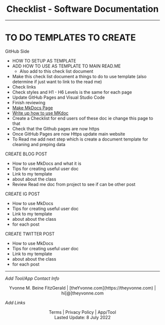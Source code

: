 <h1 align="center">Checklist - Software Documentation </h1>

---
# TO DO TEMPLATES TO CREATE

GitHub Side  
- HOW TO SETUP AS TEMPLATE    
- ADD HOW TO USE AS TEMPLATE TO MAIN READ.ME  
  - Also add to this check list document
- Make this check list document a things to do to use template (also determine if just want to link to the read me)
- Check links
- Check styles and H1 - H6 Levels is the same for each page
- Update GitHub Pages and Visual Studio Code
- Finish reviewing  
- [Make MkDocs Page](https://medium.com/omics-diary/how-to-create-a-documentation-website-with-mkdocs-bb2b73d4dde7)  
- [Write up how to use MKdoc]( https://medium.com/omics-diary/how-to-create-a-documentation-website-with-mkdocs-bb2b73d4dde7)  
- Create a Checklist for end users oof these doc ie change this page to that
- Check that the Github pages are now https
- Once GitHub Pages are now Https update main website
- To Read me add next step which is create a document template for cleaning and preping data

 
CREATE BLOG POST     
   - How to use MkDocs  and what it is
   - Tips for creating useful user doc  
   - Link to my template  
   - about about the class  
   - Review Read me doc from project to see if can be other post


CREATE IG POST    
   - How to use MkDocs  
   - Tips for creating useful user doc  
   - Link to my template  
   - about about the class  
   - for each post



CREATE TWITTER POST    
   - How to use MkDocs  
   - Tips for creating useful user doc  
   - Link to my template  
   - about about the class  
   - for each post


---
_Add Tool/App Contact Info_
<center>Yvonne M. Beine FitzGerald | [theYvonne.com](https://theyvonne.com) | hi[@]theyvonne.com </center>  

_Add Links_

<center>Terms | Privacy Policy | App/Tool </center>

<center>Lasted Update: 8 July 2022 </center>


